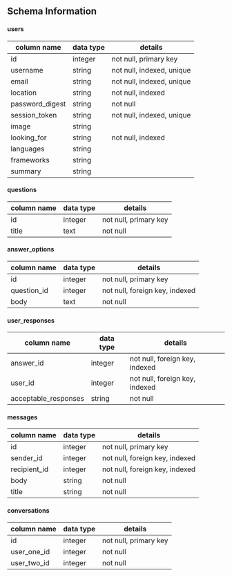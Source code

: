 ## Schema Information

#### users

| column name | data type | details |
|-------------|-----------|---------|
| id | integer | not null, primary key|
| username | string | not null, indexed, unique |
| email | string | not null, indexed, unique |
| location | string | not null, indexed |
| password_digest | string | not null |
| session_token | string | not null, indexed, unique |
| image | string | |
| looking_for | string | not null, indexed |
| languages | string | |
| frameworks | string | |
| summary | string | |

#### questions

| column name | data type | details |
|-------------|-----------|---------|
| id | integer | not null, primary key|
| title | text | not null |

#### answer_options

| column name | data type | details |
|-------------|-----------|---------|
| id | integer | not null, primary key|
| question_id | integer | not null, foreign key, indexed |
| body | text | not null

#### user_responses

| column name | data type | details |
|-------------|-----------|---------|
| answer_id | integer | not null, foreign key, indexed |
| user_id | integer | not null, foreign key, indexed |
| acceptable_responses | string | not null |

#### messages

| column name | data type | details |
|-------------|-----------|---------|
| id | integer | not null, primary key|
| sender_id | integer | not null, foreign key, indexed |
| recipient_id | integer | not null, foreign key, indexed |
| body | string | not null |
| title | string | not null |

#### conversations

| column name | data type | details |
|-------------|-----------|---------|
| id | integer | not null, primary key|
| user_one_id | integer | not null |
| user_two_id | integer | not null |
